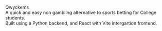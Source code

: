 Qwyckems\
A quick and easy non gambling alternative to sports betting for College students.\
Built using a Python backend, and React with Vite intergartion frontend.
